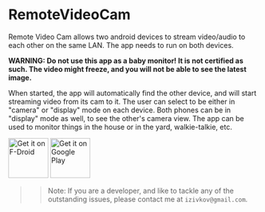 # RemoteVideoCam

Remote Video Cam allows two android devices to stream video/audio to each other on the same LAN. The app needs to run on both devices.

**WARNING: Do not use this app as a baby monitor! It is not certified as such. The video might freeze, and you will not be able to see the latest image.**

When started, the app will automatically find the other device, and will start streaming video from its cam to it.
The user can select to be either in "camera" or "display" mode on each device. Both phones can be in "display" mode as well,
to see the other's camera view. The app can be used to monitor things in the house or in the yard, walkie-talkie, etc.

[<img src="https://fdroid.gitlab.io/artwork/badge/get-it-on.png"
     alt="Get it on F-Droid"
     height="80">](https://f-droid.org/packages/org.avmedia.remotevideocam/)
[<img src="https://play.google.com/intl/en_us/badges/images/generic/en-play-badge.png"
     alt="Get it on Google Play"
     height="80">](https://play.google.com/store/apps/details?id=org.avmedia.remotevideocam)

>> Note: If you are a developer, and like to tackle any of the outstanding issues, please contact me at `izivkov@gmail.com`.
